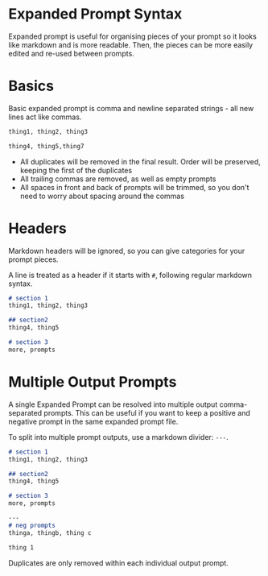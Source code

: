 # Expanded Prompt Syntax
Expanded prompt is useful for organising pieces of your prompt so it looks like markdown and is more readable. Then, the pieces can be more easily edited and re-used between prompts.

# Basics
Basic expanded prompt is comma and newline separated strings - all new lines act like commas.

```markdown
thing1, thing2, thing3

thing4, thing5,thing7
```

- All duplicates will be removed in the final result. Order will be preserved, keeping the first of the duplicates
- All trailing commas are removed, as well as empty prompts
- All spaces in front and back of prompts will be trimmed, so you don't need to worry about spacing around the commas

# Headers
Markdown headers will be ignored, so you can give categories for your prompt pieces.

A line is treated as a header if it starts with `#`, following regular markdown syntax.

```markdown
# section 1
thing1, thing2, thing3

## section2
thing4, thing5

# section 3
more, prompts
```

# Multiple Output Prompts
A single Expanded Prompt can be resolved into multiple output comma-separated prompts. This can be useful if you want to keep a positive and negative prompt in the same expanded prompt file.

To split into multiple prompt outputs, use a markdown divider: `---`.

```markdown
# section 1
thing1, thing2, thing3

## section2
thing4, thing5

# section 3
more, prompts

---
# neg prompts
thinga, thingb, thing c

thing 1
```

Duplicates are only removed within each individual output prompt.